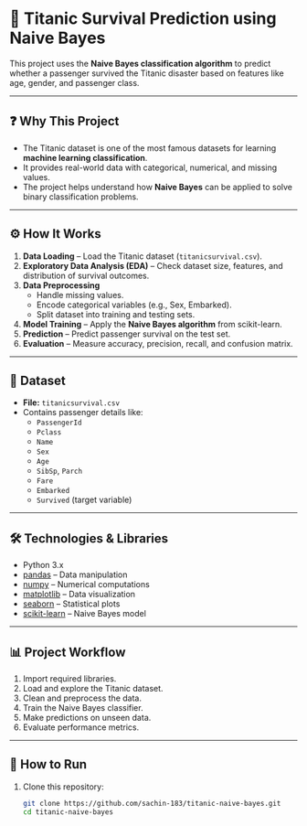 # 🚢 Titanic Survival Prediction using Naive Bayes

This project uses the **Naive Bayes classification algorithm** to predict whether a passenger survived the Titanic disaster based on features like age, gender, and passenger class.

---

## ❓ Why This Project
- The Titanic dataset is one of the most famous datasets for learning **machine learning classification**.  
- It provides real-world data with categorical, numerical, and missing values.  
- The project helps understand how **Naive Bayes** can be applied to solve binary classification problems.  

---

## ⚙️ How It Works
1. **Data Loading** – Load the Titanic dataset (`titanicsurvival.csv`).  
2. **Exploratory Data Analysis (EDA)** – Check dataset size, features, and distribution of survival outcomes.  
3. **Data Preprocessing**  
   - Handle missing values.  
   - Encode categorical variables (e.g., Sex, Embarked).  
   - Split dataset into training and testing sets.  
4. **Model Training** – Apply the **Naive Bayes algorithm** from scikit-learn.  
5. **Prediction** – Predict passenger survival on the test set.  
6. **Evaluation** – Measure accuracy, precision, recall, and confusion matrix.  

---

## 📂 Dataset
- **File:** `titanicsurvival.csv`  
- Contains passenger details like:
  - `PassengerId`
  - `Pclass`
  - `Name`
  - `Sex`
  - `Age`
  - `SibSp`, `Parch`
  - `Fare`
  - `Embarked`
  - `Survived` (target variable)

---

## 🛠️ Technologies & Libraries
- Python 3.x  
- [pandas](https://pandas.pydata.org/) – Data manipulation  
- [numpy](https://numpy.org/) – Numerical computations  
- [matplotlib](https://matplotlib.org/) – Data visualization  
- [seaborn](https://seaborn.pydata.org/) – Statistical plots  
- [scikit-learn](https://scikit-learn.org/stable/) – Naive Bayes model  

---

## 📊 Project Workflow
1. Import required libraries.  
2. Load and explore the Titanic dataset.  
3. Clean and preprocess the data.  
4. Train the Naive Bayes classifier.  
5. Make predictions on unseen data.  
6. Evaluate performance metrics.  

---

## 🚀 How to Run
1. Clone this repository:
   ```bash
   git clone https://github.com/sachin-183/titanic-naive-bayes.git
   cd titanic-naive-bayes
